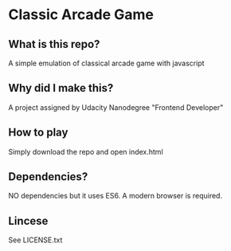 # Classic Arcade Game


## What is this repo?

A simple emulation of classical arcade game with javascript

## Why did I make this?

A project assigned by Udacity Nanodegree "Frontend Developer"

## How to play

Simply download the repo and open index.html

## Dependencies?

NO dependencies but it uses ES6. A modern browser is required.

## Lincese

See LICENSE.txt
